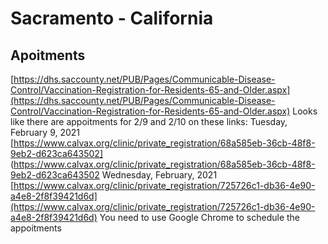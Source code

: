 # Sacramento - California
## Apoitments 
[https://dhs.saccounty.net/PUB/Pages/Communicable-Disease-Control/Vaccination-Registration-for-Residents-65-and-Older.aspx](https://dhs.saccounty.net/PUB/Pages/Communicable-Disease-Control/Vaccination-Registration-for-Residents-65-and-Older.aspx)
Looks like there are appoitments for 2/9 and 2/10 on these links:
Tuesday, February 9, 2021 [https://www.calvax.org/clinic/private_registration/68a585eb-36cb-48f8-9eb2-d623ca643502] (https://www.calvax.org/clinic/private_registration/68a585eb-36cb-48f8-9eb2-d623ca643502
Wednesday, February, 2021
[https://www.calvax.org/clinic/private_registration/725726c1-db36-4e90-a4e8-2f8f39421d6d](https://www.calvax.org/clinic/private_registration/725726c1-db36-4e90-a4e8-2f8f39421d6d)
You need to use Google Chrome to schedule the appoitments
